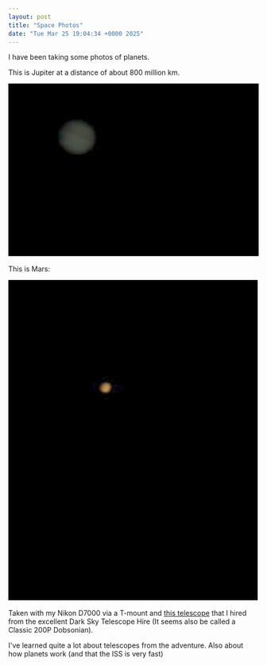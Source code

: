 ```yaml
---
layout: post
title: "Space Photos"
date: "Tue Mar 25 19:04:34 +0000 2025"
---
```



I have been taking some photos of planets. 

This is Jupiter at a distance of about 800 million km. 

![Jupiter](/assets/images/Jupiter.png)

This is Mars: 

![Mars](/assets/images/Mars.png)    

Taken with my Nikon D7000 via a T-mount and [this telescope](https://www.darkskytelescopehire.co.uk/telescopes-for-hire/200mm-revelation-dobsonian-reflector-telescope) that I hired from the excellent Dark Sky Telescope Hire (It seems also be called a Classic 200P Dobsonian). 

I've learned quite a lot about telescopes from the adventure. Also about how planets work (and that the ISS is very fast)   



